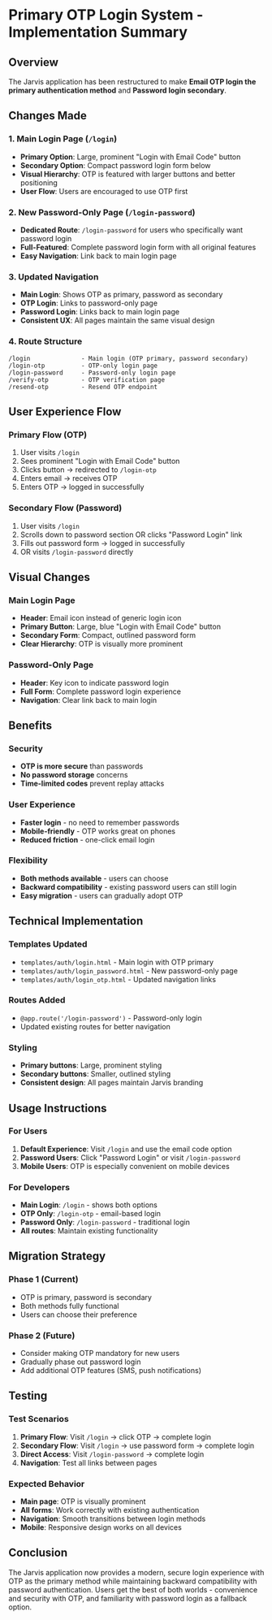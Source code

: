 # Primary OTP Login System - Implementation Summary

## Overview
The Jarvis application has been restructured to make **Email OTP login the primary authentication method** and **Password login secondary**.

## Changes Made

### 1. **Main Login Page (`/login`)**
- **Primary Option**: Large, prominent "Login with Email Code" button
- **Secondary Option**: Compact password login form below
- **Visual Hierarchy**: OTP is featured with larger buttons and better positioning
- **User Flow**: Users are encouraged to use OTP first

### 2. **New Password-Only Page (`/login-password`)**
- **Dedicated Route**: `/login-password` for users who specifically want password login
- **Full-Featured**: Complete password login form with all original features
- **Easy Navigation**: Link back to main login page

### 3. **Updated Navigation**
- **Main Login**: Shows OTP as primary, password as secondary
- **OTP Login**: Links to password-only page
- **Password Login**: Links back to main login page
- **Consistent UX**: All pages maintain the same visual design

### 4. **Route Structure**
```
/login              - Main login (OTP primary, password secondary)
/login-otp          - OTP-only login page
/login-password     - Password-only login page
/verify-otp         - OTP verification page
/resend-otp         - Resend OTP endpoint
```

## User Experience Flow

### **Primary Flow (OTP)**
1. User visits `/login`
2. Sees prominent "Login with Email Code" button
3. Clicks button → redirected to `/login-otp`
4. Enters email → receives OTP
5. Enters OTP → logged in successfully

### **Secondary Flow (Password)**
1. User visits `/login`
2. Scrolls down to password section OR clicks "Password Login" link
3. Fills out password form → logged in successfully
4. OR visits `/login-password` directly

## Visual Changes

### **Main Login Page**
- **Header**: Email icon instead of generic login icon
- **Primary Button**: Large, blue "Login with Email Code" button
- **Secondary Form**: Compact, outlined password form
- **Clear Hierarchy**: OTP is visually more prominent

### **Password-Only Page**
- **Header**: Key icon to indicate password login
- **Full Form**: Complete password login experience
- **Navigation**: Clear link back to main login

## Benefits

### **Security**
- **OTP is more secure** than passwords
- **No password storage** concerns
- **Time-limited codes** prevent replay attacks

### **User Experience**
- **Faster login** - no need to remember passwords
- **Mobile-friendly** - OTP works great on phones
- **Reduced friction** - one-click email login

### **Flexibility**
- **Both methods available** - users can choose
- **Backward compatibility** - existing password users can still login
- **Easy migration** - users can gradually adopt OTP

## Technical Implementation

### **Templates Updated**
- `templates/auth/login.html` - Main login with OTP primary
- `templates/auth/login_password.html` - New password-only page
- `templates/auth/login_otp.html` - Updated navigation links

### **Routes Added**
- `@app.route('/login-password')` - Password-only login
- Updated existing routes for better navigation

### **Styling**
- **Primary buttons**: Large, prominent styling
- **Secondary buttons**: Smaller, outlined styling
- **Consistent design**: All pages maintain Jarvis branding

## Usage Instructions

### **For Users**
1. **Default Experience**: Visit `/login` and use the email code option
2. **Password Users**: Click "Password Login" or visit `/login-password`
3. **Mobile Users**: OTP is especially convenient on mobile devices

### **For Developers**
- **Main Login**: `/login` - shows both options
- **OTP Only**: `/login-otp` - email-based login
- **Password Only**: `/login-password` - traditional login
- **All routes**: Maintain existing functionality

## Migration Strategy

### **Phase 1** (Current)
- OTP is primary, password is secondary
- Both methods fully functional
- Users can choose their preference

### **Phase 2** (Future)
- Consider making OTP mandatory for new users
- Gradually phase out password login
- Add additional OTP features (SMS, push notifications)

## Testing

### **Test Scenarios**
1. **Primary Flow**: Visit `/login` → click OTP → complete login
2. **Secondary Flow**: Visit `/login` → use password form → complete login
3. **Direct Access**: Visit `/login-password` → complete login
4. **Navigation**: Test all links between pages

### **Expected Behavior**
- **Main page**: OTP is visually prominent
- **All forms**: Work correctly with existing authentication
- **Navigation**: Smooth transitions between login methods
- **Mobile**: Responsive design works on all devices

## Conclusion

The Jarvis application now provides a modern, secure login experience with OTP as the primary method while maintaining backward compatibility with password authentication. Users get the best of both worlds - convenience and security with OTP, and familiarity with password login as a fallback option.
